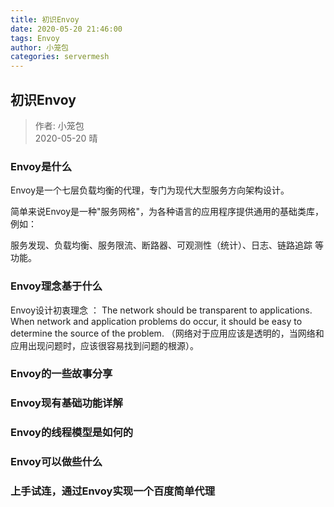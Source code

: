```yaml
---
title: 初识Envoy
date: 2020-05-20 21:46:00
tags: Envoy
author: 小笼包
categories: servermesh
---
```


## 初识Envoy

> 作者: 小笼包  
> 2020-05-20 晴

### Envoy是什么

Envoy是一个七层负载均衡的代理，专门为现代大型服务方向架构设计。  

简单来说Envoy是一种"服务网格"，为各种语言的应用程序提供通用的基础类库，例如：  

服务发现、负载均衡、服务限流、断路器、可观测性（统计）、日志、链路追踪 等功能。

<!-- more -->

### Envoy理念基于什么

Envoy设计初衷理念 ： The network should be transparent to applications. When network and application problems do occur, it should be easy to determine the source of the problem.  （网络对于应用应该是透明的，当网络和应用出现问题时，应该很容易找到问题的根源）。

### Envoy的一些故事分享

### Envoy现有基础功能详解

### Envoy的线程模型是如何的

### Envoy可以做些什么

### 上手试连，通过Envoy实现一个百度简单代理
